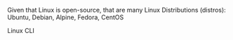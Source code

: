 
Given that Linux is open-source, that are many Linux Distributions (distros):
Ubuntu, Debian, Alpine, Fedora, CentOS

Linux CLI